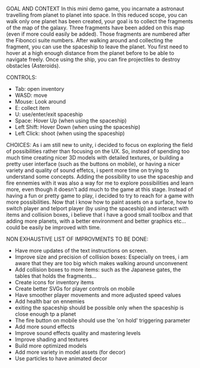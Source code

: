 GOAL AND CONTEXT
In this mini demo game, you incarnate a astronaut travelling from planet to planet into space. In this reduced scope, you can walk only one planet has been created, your goal is to collect the fragments of the map of the galaxy. Three fragments have been added on this map (even if more could easily be added). Those fragments are numbered after the Fiboncci suite numbers.
After walking around and collecting the fragment, you can use the spaceship to leave the planet. You first need to hover at a high enough distance from the planet before to be able to navigate freely.
Once using the ship, you can fire projectiles to destroy obstacles (Asteroids).

CONTROLS:
  - Tab: open inventory
  - WASD: move
  - Mouse: Look around
  - E: collect item
  - U: use/enter/exit spaceship
  - Space: Hover Up (when using the spaceship)
  - Left Shift: Hover Down (when using the spaceship)
  - Left Click: shoot (when using the spaceship)

CHOICES:
As i am still new to unity, i decided to focus on exploring the field of possibilities rather than focusing on the UX. 
So, instead of spending too much time creating nicer 3D models with detailed textures, or building a pretty user interface (such as the buttons on mobile), or having a nicer variety and quality of sound effetcs, i spent more time on trying to understand some concepts.
Adding the possibility to use the spaceship and fire ennemies with it was also a way for me to explore possibilities and learn more, even though it doesn't add much to the game at this stage.
Instead of having a fun or pretty game to play, i decided to try to reach for a game with more possibilities. Now that i know how to paint assets on a surface, how to switch player and telport player (by using the spaceship) and interact with items and collision boxes, i believe that i have a good small toolbox and that adding more planets, with a better environment and better graphics etc... could be easily be improved with time.

NON EXHAUSTIVE LIST OF IMPROVMENTS TO BE DONE:
  - Have more updates of the text instructions on screen. 
  - Improve size and precision of collision boxes: Especially on trees, i am aware that they are too big which makes walking around unconvenent
  - Add collision boxes to more items: such as the Japanese gates, the tables that holds the fragments...
  - Create icons for inventory items
  - Create better SVGs for player controls on mobile
  - Have smoother player movements and more adjusted speed values
  - Add health bar on ennemies
  - exiting the spaceship should be possible only when the spaceship is close enough tp a planet
  - The fire button on mobile should use the 'on hold' triggering parameter 
  - Add more sound effects
  - Improve sound effects quality and mastering levels
  - Improve shading and textures
  - Build more optimized models
  - Add more variety in model assets (for decor)
  - Use particles to have animated decor
